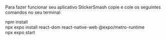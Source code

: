 Para fazer funcionar seu aplicativo StickerSmash copie e cole os seguintes comandos no seu terminal:

npm install  
npx expo install react-dom react-native-web @expo/metro-runtime  
npx expo start